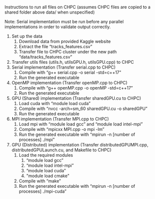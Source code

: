 Instructions to run all files on CHPC (assumes CHPC files are copied to a shared folder above data/ when unspecified)

Note: Serial implementation must be run before any parallel implementations in order to validate output correctly.

1. Set up the data
    1. Download data from provided Kaggle website
    2. Extract the file “tracks_features.csv”
    3. Transfer file to CHPC cluster under the new path “data/tracks_features.csv”
2. Transfer utils files (utils.h, utilsGPU.h, utilsGPU.cpp) to CHPC
3. Serial implementation (Transfer serial.cpp to CHPC)
    1. Compile with “g++ serial.cpp -o serial -std=c++17”
    2. Run the generated executable
4. OpenMP implementation (Transfer openMP.cpp to CHPC)
    1. Compile with “g++ openMP.cpp -o openMP -std=c++17”
    2. Run the generated executable
5. GPU (Shared) implementation (Transfer sharedGPU.cu to CHPC)
    1. Load cuda with “module load cuda”
    2. Compile with “nvcc -arch=sm_60 sharedGPU.cu -o sharedGPU”
    3. Run the generated executable
6. MPI implementation (Transfer MPI.cpp to CHPC)
    1. Load mpi with “module load gcc” and “module load intel-mpi”
    2. Compile with “mpicxx MPI.cpp -o mpi -lm”
    3. Run the generated executable with “mpirun -n [number of processes] ./mpi”
7. GPU (Distributed) implementation (Transfer distributedGPUMPI.cpp, distributedGPULaunch.cu, and Makefile to CHPC)
    1. Load the required modules
        1. “module load gcc”
        2. “module load intel-mpi”
        3. “module load cuda”
        4. "module load cmake"
    2. Compile with “make”
    3. Run the generated executable with “mpirun -n [number of processes] ./mpi-cuda”
